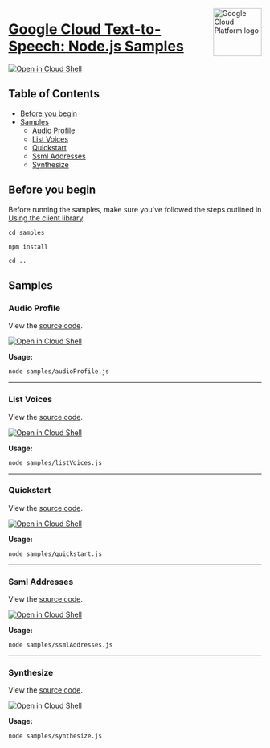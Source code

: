 [//]: # "This README.md file is auto-generated, all changes to this file will be lost."
[//]: # "To regenerate it, use `python -m synthtool`."
<img src="https://avatars2.githubusercontent.com/u/2810941?v=3&s=96" alt="Google Cloud Platform logo" title="Google Cloud Platform" align="right" height="96" width="96"/>

# [Google Cloud Text-to-Speech: Node.js Samples](https://github.com/googleapis/nodejs-text-to-speech)

[![Open in Cloud Shell][shell_img]][shell_link]



## Table of Contents

* [Before you begin](#before-you-begin)
* [Samples](#samples)
  * [Audio Profile](#audio-profile)
  * [List Voices](#list-voices)
  * [Quickstart](#quickstart)
  * [Ssml Addresses](#ssml-addresses)
  * [Synthesize](#synthesize)

## Before you begin

Before running the samples, make sure you've followed the steps outlined in
[Using the client library](https://github.com/googleapis/nodejs-text-to-speech#using-the-client-library).

`cd samples`

`npm install`

`cd ..`

## Samples



### Audio Profile

View the [source code](https://github.com/googleapis/nodejs-text-to-speech/blob/master/samples/audioProfile.js).

[![Open in Cloud Shell][shell_img]](https://console.cloud.google.com/cloudshell/open?git_repo=https://github.com/googleapis/nodejs-text-to-speech&page=editor&open_in_editor=samples/audioProfile.js,samples/README.md)

__Usage:__


`node samples/audioProfile.js`


-----




### List Voices

View the [source code](https://github.com/googleapis/nodejs-text-to-speech/blob/master/samples/listVoices.js).

[![Open in Cloud Shell][shell_img]](https://console.cloud.google.com/cloudshell/open?git_repo=https://github.com/googleapis/nodejs-text-to-speech&page=editor&open_in_editor=samples/listVoices.js,samples/README.md)

__Usage:__


`node samples/listVoices.js`


-----




### Quickstart

View the [source code](https://github.com/googleapis/nodejs-text-to-speech/blob/master/samples/quickstart.js).

[![Open in Cloud Shell][shell_img]](https://console.cloud.google.com/cloudshell/open?git_repo=https://github.com/googleapis/nodejs-text-to-speech&page=editor&open_in_editor=samples/quickstart.js,samples/README.md)

__Usage:__


`node samples/quickstart.js`


-----




### Ssml Addresses

View the [source code](https://github.com/googleapis/nodejs-text-to-speech/blob/master/samples/ssmlAddresses.js).

[![Open in Cloud Shell][shell_img]](https://console.cloud.google.com/cloudshell/open?git_repo=https://github.com/googleapis/nodejs-text-to-speech&page=editor&open_in_editor=samples/ssmlAddresses.js,samples/README.md)

__Usage:__


`node samples/ssmlAddresses.js`


-----




### Synthesize

View the [source code](https://github.com/googleapis/nodejs-text-to-speech/blob/master/samples/synthesize.js).

[![Open in Cloud Shell][shell_img]](https://console.cloud.google.com/cloudshell/open?git_repo=https://github.com/googleapis/nodejs-text-to-speech&page=editor&open_in_editor=samples/synthesize.js,samples/README.md)

__Usage:__


`node samples/synthesize.js`






[shell_img]: https://gstatic.com/cloudssh/images/open-btn.png
[shell_link]: https://console.cloud.google.com/cloudshell/open?git_repo=https://github.com/googleapis/nodejs-text-to-speech&page=editor&open_in_editor=samples/README.md
[product-docs]: https://cloud.google.com/text-to-speech
